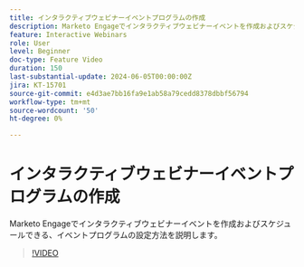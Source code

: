 ```yaml
---
title: インタラクティブウェビナーイベントプログラムの作成
description: Marketo Engageでインタラクティブウェビナーイベントを作成およびスケジュールできる、イベントプログラムの設定方法を説明します。
feature: Interactive Webinars
role: User
level: Beginner
doc-type: Feature Video
duration: 150
last-substantial-update: 2024-06-05T00:00:00Z
jira: KT-15701
source-git-commit: e4d3ae7bb16fa9e1ab58a79cedd8378dbbf56794
workflow-type: tm+mt
source-wordcount: '50'
ht-degree: 0%

---
```



# インタラクティブウェビナーイベントプログラムの作成

Marketo Engageでインタラクティブウェビナーイベントを作成およびスケジュールできる、イベントプログラムの設定方法を説明します。

>[!VIDEO](https://video.tv.adobe.com/v/3429639/?learn=on)
